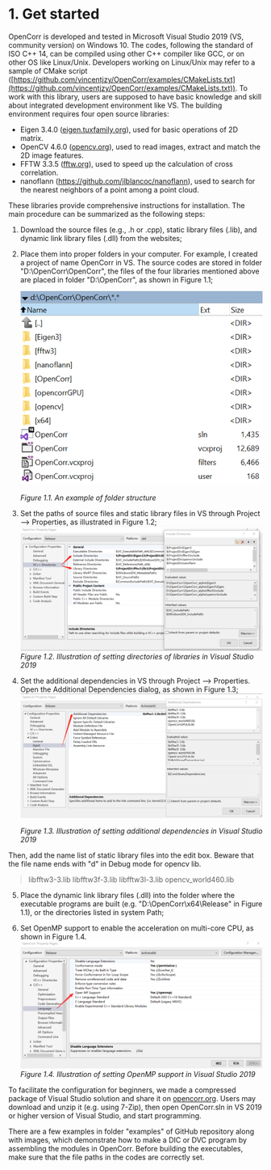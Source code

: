 # 1. Get started

OpenCorr is developed and tested in Microsoft Visual Studio 2019 (VS, community version) on Windows 10. The codes, following the standard of ISO C++ 14, can be compiled using other C++ compiler like GCC, or on other OS like Linux/Unix. Developers working on Linux/Unix may refer to a sample of CMake script ([https://github.com/vincentjzy/OpenCorr/examples/CMakeLists.txt](https://github.com/vincentjzy/OpenCorr/examples/CMakeLists.txt)). To work with this library, users are supposed to have basic knowledge and skill about integrated development environment like VS. The building environment requires four open source libraries:

- Eigen 3.4.0 ([eigen.tuxfamily.org](http://eigen.tuxfamily.org)), used for basic operations of 2D matrix.
- OpenCV 4.6.0 ([opencv.org](http://opencv.org)), used to read images, extract and match the 2D image features.
- FFTW 3.3.5 ([fftw.org](http://fftw.org)), used to speed up the calculation of cross correlation.
- nanoflann (https://github.com/jlblancoc/nanoflann), used to search for the nearest neighbors of a point among a point cloud.

These libraries provide comprehensive instructions for installation. The main procedure can be summarized as the following steps:

1. Download the source files (e.g., .h or .cpp), static library files (.lib), and dynamic link library files (.dll) from the websites;

2. Place them into proper folders in your computer. For example, I created a project of name OpenCorr in VS. The source codes are stored in folder "D:\OpenCorr\OpenCorr\", the files of the four libraries mentioned above are placed in folder "D:\OpenCorr\", as shown in Figure 1.1;

   ![image](./img/vs_solution.png)

   *Figure 1.1. An example of folder structure*

3. Set the paths of source files and static library files in VS through Project --> Properties, as illustrated in Figure 1.2;
   ![image](./img/vs_directories.png)
   *Figure 1.2. Illustration of setting directories of libraries in Visual Studio 2019*

4. Set the additional dependencies in VS through Project --> Properties. Open the Additional Dependencies dialog, as shown in Figure 1.3;
   ![image](./img/vs_dependencies.png)

   *Figure 1.3. Illustration of setting additional dependencies in Visual Studio 2019*

Then, add the name list of static library files into the edit box. Beware that the file name ends with "d" in Debug mode for opencv lib.

>libfftw3-3.lib
>libfftw3f-3.lib
>libfftw3l-3.lib
>opencv_world460.lib

5. Place the dynamic link library files (.dll) into the folder where the executable programs are built (e.g. "D:\OpenCorr\x64\Release\" in Figure 1.1), or the directories listed in system Path;

6. Set OpenMP support to enable the acceleration on multi-core CPU, as shown in Figure 1.4.
   ![image](./img/vs_openmp.png)
   *Figure 1.4. Illustration of setting OpenMP support in Visual Studio 2019*

To facilitate the configuration for beginners, we made a compressed package of Visual Studio solution and share it on  [opencorr.org](https://opencorr.org/Download). Users may download and unzip it (e.g. using 7-Zip), then open OpenCorr.sln in VS 2019 or higher version of Visual Studio, and start programming.

There are a few examples in folder "examples" of GitHub repository along with images, which demonstrate how to make a DIC  or DVC program by assembling the modules in OpenCorr. Before building the executables, make sure that the file paths in the codes are correctly set. 
